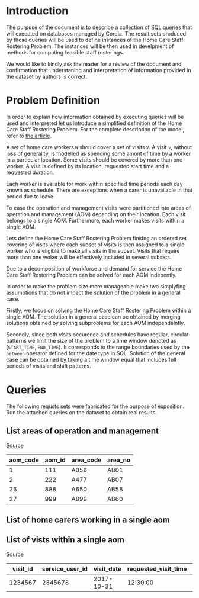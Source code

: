 # Introduction

The purpose of the document is to describe a collection of SQL queries that will executed on databases managed by Cordia. The result sets produced by these queries will be
used to define instances of the Home Care Staff Rostering Problem. The instances will be then used in develpment of methods for computing feasible staff rosterings.

We would like to kindly ask the reader for a review of the document and confirmation that understaning and interpretation of information provided in the dataset by authors is correct.

# Problem Definition

In order to explain how information obtained by executing queries will be used and interpreted let us introduce a simplified definition of the Home Care Staff Rostering Problem. For the complete description of the model, refer to [the article]().

A set of home care workers `W` should cover a set of visits `V`. A visit `v`, without loss of generality, is modelled as spending some amont of time by a worker in a particular location. Some visits should be covered by more than one worker. A visit is defined by its location, requested start time and a requested duration.

Each worker is available for work within specified time periods each day known as schedule. There are exceptions when a carer is unavailable in that period due to leave.

To ease the operation and management visits were partitioned into areas of operation and management (AOM) depending on their location. Each visit belongs to a single AOM.
Furthermore, each worker makes visits within a single AOM.

Lets define the Home Care Staff Rostering Problem finidng an ordered set covering of visits where each subset of visits is then assigned to a single worker who is eligible to make all visits in the subset.
Visits that require more than one woker will be effectively included in several subsets.

Due to a decomposition of workforce and demand for service the Home Care Staff Rostering Problem can be solved for each AOM indepently.

In order to make the problem size more manageable make two simplyfing assumptions that do not impact the solution of the problem in a general case.

Firstly, we focus on solving the Home Care Staff Rostering Problem within a single AOM. The solution in a general case can be obtained by merging solutions obtained by solving subproblems for each AOM independelntly.

Secondly, since both visits occurence and schedules have regular, circular patterns we limit the size of the problem to a time window denoted as [`START_TIME`, `END_TIME`). It corresponds to the range boundaries used by the `between` operator defined for the date type in SQL. Solution of the general case can be obtained by taking a time window equal that includes full periods of visits and shift patterns.

# Queries
The following requsts sets were fabricated for the purpose of exposition. Run the attached queries on the dataset to obtain real results.

## List areas of operation and management
[Source](https://github.com/pmateusz/cordia/blob/master/sql/people/list_aom.sql)


|aom_code|aom_id|area_code|area_no|
|--------|------|---------|-------|
|1|111|A056|AB01|
|2|222|A477|AB07|
|26|888|A650|AB58|
|27|999|A899|AB60|


## List of home carers working in a single aom

## List of vists within a single aom
[Source](https://github.com/pmateusz/cordia/blob/master/sql/spark_care/list_visits_within_time_windows.sql)

|visit_id|service_user_id|visit_date|requested_visit_time|requested_visit_duration|street|town|post_code|aom_code|
|--------|---------------|----------|--------------------|------------------------|------|----|---------|--------|
|1234567|2345678|2017-10-31|12:30:00|30|Blackfriars Road|Glasgow|G1 3JW|1|
